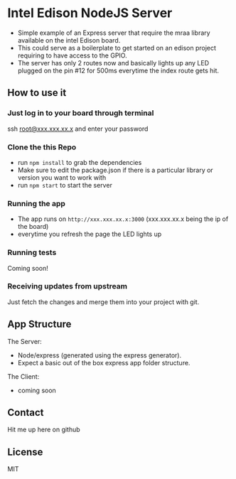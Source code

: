 # Intel Edison NodeJS Server

* Simple example of an Express server that require the mraa library available on the intel Edison board.
* This could serve as a boilerplate to get started on an edison project requiring to have access to the GPIO.
* The server has only 2 routes now and basically lights up any LED plugged on the pin #12 for 500ms everytime the index route gets hit.

## How to use it

### Just log in to your board through terminal
ssh root@xxx.xxx.xx.x and enter your password

### Clone the this Repo
* run `npm install` to grab the dependencies 
* Make sure to edit the package.json if there is a particular library or version you want to work with
* run `npm start` to start the server

### Running the app
* The app runs on `http://xxx.xxx.xx.x:3000` (xxx.xxx.xx.x being the ip of the board)
* everytime you refresh the page the LED lights up

### Running tests

Coming soon!

### Receiving updates from upstream

Just fetch the changes and merge them into your project with git.

## App Structure
The Server:
- Node/express (generated using the express generator).
- Expect a basic out of the box express app folder structure.

The Client:
- coming soon

## Contact

Hit me up here on github

## License
MIT
